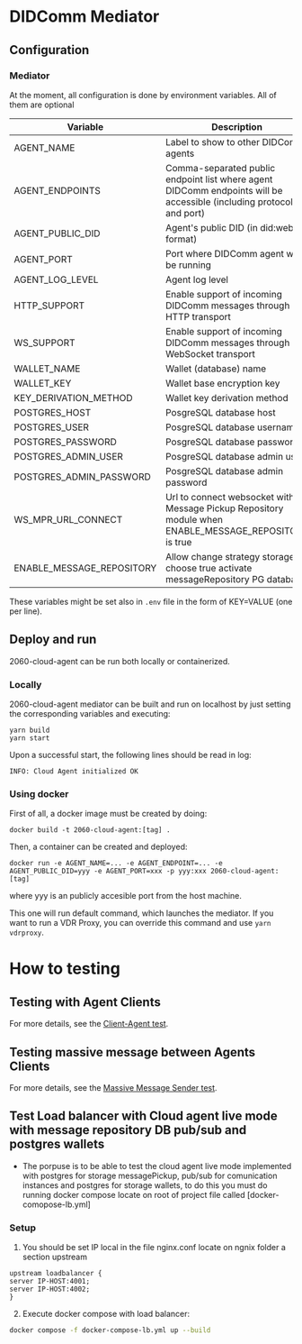 # DIDComm Mediator

## Configuration

### Mediator

At the moment, all configuration is done by environment variables. All of them are optional

| Variable                  | Description                                                                                                         | Default value       |
| ------------------------- | ------------------------------------------------------------------------------------------------------------------- | ------------------- |
| AGENT_NAME                | Label to show to other DIDComm agents                                                                               | Test Cloud Agent    |
| AGENT_ENDPOINTS           | Comma-separated public endpoint list where agent DIDComm endpoints will be accessible (including protocol and port) | ws://localhost:4000 |
| AGENT_PUBLIC_DID          | Agent's public DID (in did:web format)                                                                              | None                |
| AGENT_PORT                | Port where DIDComm agent will be running                                                                            | 4000                |
| AGENT_LOG_LEVEL           | Agent log level                                                                                                     | 2 (debug)           |
| HTTP_SUPPORT              | Enable support of incoming DIDComm messages through HTTP transport                                                  | true                |
| WS_SUPPORT                | Enable support of incoming DIDComm messages through WebSocket transport                                             | true                |
| WALLET_NAME               | Wallet (database) name                                                                                              | test-cloud-agent    |
| WALLET_KEY                | Wallet base encryption key                                                                                          | 'Test Cloud Agent'  |
| KEY_DERIVATION_METHOD     | Wallet key derivation method                                                                                        | ARGON2I_MOD         |
| POSTGRES_HOST             | PosgreSQL database host                                                                                             | None (use SQLite)   |
| POSTGRES_USER             | PosgreSQL database username                                                                                         | None                |
| POSTGRES_PASSWORD         | PosgreSQL database password                                                                                         | None                |
| POSTGRES_ADMIN_USER       | PosgreSQL database admin user                                                                                       | None                |
| POSTGRES_ADMIN_PASSWORD   | PosgreSQL database admin password                                                                                   | None                |
| WS_MPR_URL_CONNECT        | Url to connect websocket with Message Pickup Repository module when ENABLE_MESSAGE_REPOSITORY is true               | ws://localhost:3100 |
| ENABLE_MESSAGE_REPOSITORY | Allow change strategy storage. choose true activate messageRepository PG database                                   | false               |

These variables might be set also in `.env` file in the form of KEY=VALUE (one per line).

## Deploy and run

2060-cloud-agent can be run both locally or containerized.

### Locally

2060-cloud-agent mediator can be built and run on localhost by just setting the corresponding variables and executing:

```
yarn build
yarn start
```

Upon a successful start, the following lines should be read in log:

```
INFO: Cloud Agent initialized OK
```

### Using docker

First of all, a docker image must be created by doing:

```
docker build -t 2060-cloud-agent:[tag] .
```

Then, a container can be created and deployed:

```
docker run -e AGENT_NAME=... -e AGENT_ENDPOINT=... -e AGENT_PUBLIC_DID=yyy -e AGENT_PORT=xxx -p yyy:xxx 2060-cloud-agent:[tag]
```

where yyy is an publicly accesible port from the host machine.

This one will run default command, which launches the mediator. If you want to run a VDR Proxy, you can override this command and use `yarn vdrproxy`.

# How to testing

## Testing with Agent Clients

For more details, see the [Client-Agent test](/src/test/Client-Agent/README.md).

## Testing massive message between Agents Clients

For more details, see the [Massive Message Sender test](/src/test/Send-Messages/README.md).

## Test Load balancer with Cloud agent live mode with message repository DB pub/sub and postgres wallets

- The porpuse is to be able to test the cloud agent live mode implemented with postgres for storage messagePickup, pub/sub for comunication instances and postgres for storage wallets, to do this you must do running docker compose locate on root of project file called [docker-comopose-lb.yml]

### Setup

1. You should be set IP local in the file nginx.conf locate on ngnix folder a section upstream

```
upstream loadbalancer {
server IP-HOST:4001;
server IP-HOST:4002;
}
```

2. Execute docker compose with load balancer:

```bash
docker compose -f docker-compose-lb.yml up --build
```

